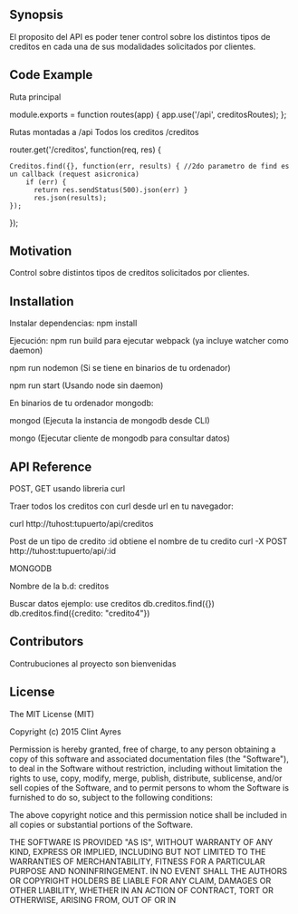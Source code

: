 ## Synopsis

El proposito del API es poder tener control sobre los distintos tipos de creditos en cada una de sus modalidades solicitados por clientes.


## Code Example
Ruta principal

module.exports = function routes(app) {
    app.use('/api', creditosRoutes);
};

Rutas montadas a /api
Todos los creditos /creditos

router.get('/creditos', function(req, res) { 

    Creditos.find({}, function(err, results) { //2do parametro de find es un callback (request asicronica)
        if (err) {
          return res.sendStatus(500).json(err) }
          res.json(results);
    });
});


## Motivation

Control sobre distintos tipos de creditos solicitados por clientes.


## Installation

Instalar dependencias:
npm install

Ejecución:
npm run build para ejecutar webpack (ya incluye watcher como daemon)

npm run nodemon (Si se tiene en binarios de tu ordenador)

npm run start (Usando node sin daemon)

En binarios de tu ordenador mongodb:

mongod (Ejecuta la instancia de mongodb desde CLI)

mongo (Ejecutar cliente de mongodb para consultar datos)


## API Reference

POST, GET usando libreria curl

Traer todos los creditos con curl desde url en tu navegador:

curl http://tuhost:tupuerto/api/creditos

Post de un tipo de credito :id obtiene el nombre de tu credito
curl -X POST http://tuhost:tupuerto/api/:id 


MONGODB

Nombre de la b.d: creditos

Buscar datos ejemplo:
use creditos
db.creditos.find({})
db.creditos.find({credito: "credito4"})


## Contributors

Contrubuciones al proyecto son bienvenidas


## License

The MIT License (MIT)

Copyright (c) 2015 Clint Ayres

Permission is hereby granted, free of charge, to any person obtaining a copy
of this software and associated documentation files (the "Software"), to deal
in the Software without restriction, including without limitation the rights
to use, copy, modify, merge, publish, distribute, sublicense, and/or sell
copies of the Software, and to permit persons to whom the Software is
furnished to do so, subject to the following conditions:

The above copyright notice and this permission notice shall be included in all
copies or substantial portions of the Software.

THE SOFTWARE IS PROVIDED "AS IS", WITHOUT WARRANTY OF ANY KIND, EXPRESS OR
IMPLIED, INCLUDING BUT NOT LIMITED TO THE WARRANTIES OF MERCHANTABILITY,
FITNESS FOR A PARTICULAR PURPOSE AND NONINFRINGEMENT. IN NO EVENT SHALL THE
AUTHORS OR COPYRIGHT HOLDERS BE LIABLE FOR ANY CLAIM, DAMAGES OR OTHER
LIABILITY, WHETHER IN AN ACTION OF CONTRACT, TORT OR OTHERWISE, ARISING FROM,
OUT OF OR IN 